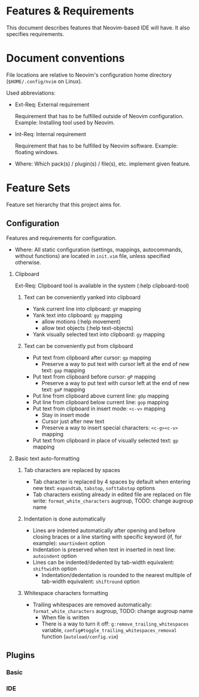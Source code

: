 # Features & Requirements

This document describes features that Neovim-based IDE will have. It also
specifies requirements.

# Document conventions

File locations are relative to Neovim's configuration home directory
(`$HOME/.config/nvim` on Linux).

Used abbreviations:
- Ext-Req: External requirement

  Requirement that has to be fulfilled outside of Neovim configuration.
  Example: Installing tool used by Neovim.

- Int-Req: Internal requirement

  Requirement that has to be fulfilled by Neovim software. Example: floating
  windows.

- Where: Which pack(s) / plugin(s) / file(s), etc. implement given feature.

# Feature Sets

Feature set hierarchy that this project aims for.

## Configuration

Features and requirements for configuration.

- Where: All static configuration (settings, mappings, autocommands, without
functions) are located in `init.vim` file, unless specified otherwise.

1.  Clipboard

    Ext-Req: Clipboard tool is available in the system (:help clipboard-tool)

    1.  Text can be conveniently yanked into clipboard

        - Yank current line into clipboard: `gY` mapping
        - Yank text into clipboard: `gy` mapping
          - allow motions (:help movement)
          - allow text objects (:help text-objects)
        - Yank visually selected text into clipboard: `gy` mapping

    2.  Text can be conveniently put from clipboard

        - Put text from clipboard after cursor: `gp` mapping
          - Preserve a way to put text with cursor left at the end of new text:
            `gap` mapping
        - Put text from clipboard before cursor: `gP` mapping
          - Preserve a way to put text with cursor left at the end of new text:
            `gaP` mapping
        - Put line from clipboard above current line: `gOp` mapping
        - Put line from clipboard below current line: `gop` mapping
        - Put text from clipboard in insert mode: `<c-v>` mapping
          - Stay in insert mode
          - Cursor just after new text
          - Preserve a way to insert special characters: `<c-g><c-v>` mapping
        - Put text from clipboard in place of visually selected text: `gp`
          mapping

2.  Basic text auto-formatting

    1.  Tab characters are replaced by spaces

        - Tab character is replaced by 4 spaces by default when entering new
          text: `expandtab`, `tabstop`, `softtabstop` options
        - Tab characters existing already in edited file are replaced on file
          write: `format_white_characters` augroup, TODO: change augroup name

    2.  Indentation is done automatically

        - Lines are indented automatically after opening and before closing
          braces or a line starting with specific keyword (if, for example):
          `smartindent` option
        - Indentation is preserved when text in inserted in next line:
          `autoindent` option
        - Lines can be indented/dedented by tab-width equivalent: `shiftwidth`
          option
          - Indentation/dedentation is rounded to the nearest multiple of
            tab-width equivalent: `shiftround` option

    3.  Whitespace characters formatting

        - Trailing whitespaces are removed automatically:
          `format_white_characters` augroup, TODO: change augroup name
          - When file is written
          - There is a way to turn it off: `g:remove_trailing_whitespaces`
            variable, `config#toggle_trailing_whitespaces_removal` function
            (`autoload/config.vim`)

## Plugins

### Basic

### IDE

<!-- vim:set textwidth=80 sts=2 ts=2 sw=2 fdm=indent: -->
